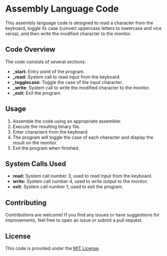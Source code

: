 # Assembly Language Code

This assembly language code is designed to read a character from the keyboard, toggle its case (convert uppercase letters to lowercase and vice versa), and then write the modified character to the monitor.

## Code Overview

The code consists of several sections:

- **\_start:** Entry point of the program.
- **\_read:** System call to read input from the keyboard.
- **\_togglecase:** Toggle the case of the input character.
- **\_write:** System call to write the modified character to the monitor.
- **\_exit:** Exit the program.

## Usage

1. Assemble the code using an appropriate assembler.
2. Execute the resulting binary file.
3. Enter characters from the keyboard.
4. The program will toggle the case of each character and display the result on the monitor.
5. Exit the program when finished.

## System Calls Used

- **read:** System call number 3, used to read input from the keyboard.
- **write:** System call number 4, used to write output to the monitor.
- **exit:** System call number 1, used to exit the program.

## Contributing

Contributions are welcome! If you find any issues or have suggestions for improvements, feel free to open an issue or submit a pull request.

## License

This code is provided under the [MIT License](LICENSE).

